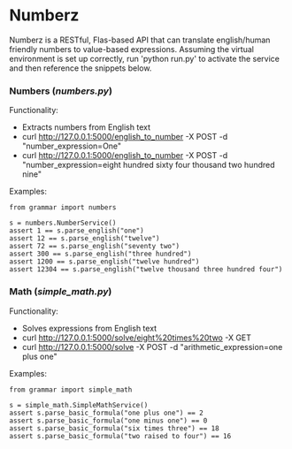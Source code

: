 Numberz
========
Numberz is a RESTful, Flas-based API that can translate english/human friendly
numbers to value-based expressions. Assuming the virtual environment is set up
correctly, run 'python run.py' to activate the service and then reference the
snippets below.

### Numbers (*numbers.py*) ###
Functionality:
* Extracts numbers from English text
* curl http://127.0.0.1:5000/english_to_number -X POST -d "number_expression=One"
* curl http://127.0.0.1:5000/english_to_number -X POST -d "number_expression=eight hundred sixty four thousand two hundred nine"

Examples:

    from grammar import numbers

    s = numbers.NumberService()
    assert 1 == s.parse_english("one")
    assert 12 == s.parse_english("twelve")
    assert 72 == s.parse_english("seventy two")
    assert 300 == s.parse_english("three hundred")
    assert 1200 == s.parse_english("twelve hundred")
    assert 12304 == s.parse_english("twelve thousand three hundred four")

### Math (*simple_math.py*) ###
Functionality:
* Solves expressions from English text
* curl http://127.0.0.1:5000/solve/eight%20times%20two -X GET
* curl http://127.0.0.1:5000/solve -X POST -d "arithmetic_expression=one plus one"

Examples:

    from grammar import simple_math

    s = simple_math.SimpleMathService()
    assert s.parse_basic_formula("one plus one") == 2
    assert s.parse_basic_formula("one minus one") == 0
    assert s.parse_basic_formula("six times three") == 18
    assert s.parse_basic_formula("two raised to four") == 16
